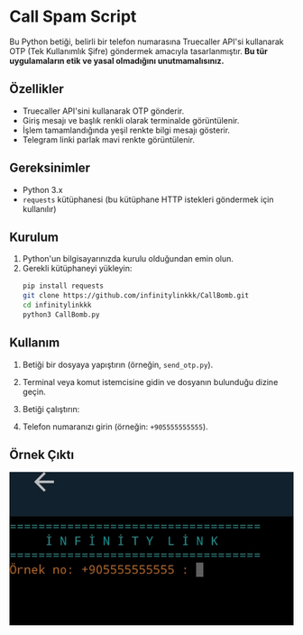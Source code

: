 # Call Spam Script

Bu Python betiği, belirli bir telefon numarasına Truecaller API'si kullanarak OTP (Tek Kullanımlık Şifre) göndermek amacıyla tasarlanmıştır. **Bu tür uygulamaların etik ve yasal olmadığını unutmamalısınız.** 

## Özellikler

- Truecaller API'sini kullanarak OTP gönderir.
- Giriş mesajı ve başlık renkli olarak terminalde görüntülenir.
- İşlem tamamlandığında yeşil renkte bilgi mesajı gösterir.
- Telegram linki parlak mavi renkte görüntülenir.

## Gereksinimler

- Python 3.x
- `requests` kütüphanesi (bu kütüphane HTTP istekleri göndermek için kullanılır)

## Kurulum

1. Python'un bilgisayarınızda kurulu olduğundan emin olun.
2. Gerekli kütüphaneyi yükleyin:
    ```bash
    pip install requests
    git clone https://github.com/infinitylinkkk/CallBomb.git
    cd infinitylinkkk
    python3 CallBomb.py
    ```

## Kullanım

1. Betiği bir dosyaya yapıştırın (örneğin, `send_otp.py`).
2. Terminal veya komut istemcisine gidin ve dosyanın bulunduğu dizine geçin.
3. Betiği çalıştırın:

4. Telefon numaranızı girin (örneğin: `+905555555555`).

## Örnek Çıktı
![Örnek Görüntü](https://github.com/infinitylinkkk/CallBomb/blob/1ecfd514ec9158d853fb12e8a20face6b7b9d6b9/IMG_20240807_151444.jpg)
